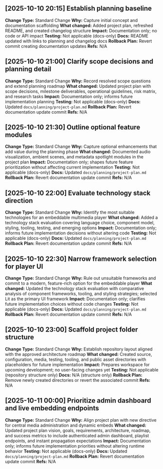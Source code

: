 ## [2025-10-10 20:15] Establish planning baseline
**Change Type:** Standard Change
**Why:** Capture initial concept and documentation scaffolding
**What changed:** Added project plan, refreshed README, and created changelog structure
**Impact:** Documentation only; no code or API impact
**Testing:** Not applicable (docs-only)
**Docs:** README updated with links to planning and changelog docs
**Rollback Plan:** Revert commit creating documentation updates
**Refs:** N/A

## [2025-10-10 21:00] Clarify scope decisions and planning detail
**Change Type:** Standard Change
**Why:** Record resolved scope questions and extend planning roadmap
**What changed:** Updated project plan with scope decisions, milestone deliverables, operational guidelines, risk matrix, and research tasks
**Impact:** Documentation only; informs future implementation planning
**Testing:** Not applicable (docs-only)
**Docs:** Updated `docs/planning/project-plan.md`
**Rollback Plan:** Revert documentation update commit
**Refs:** N/A

## [2025-10-10 21:30] Outline optional feature modules
**Change Type:** Standard Change
**Why:** Capture optional enhancements that add value during the planning phase
**What changed:** Documented audio visualization, ambient scenes, and metadata spotlight modules in the project plan
**Impact:** Documentation only; shapes future feature prioritization without affecting current implementation
**Testing:** Not applicable (docs-only)
**Docs:** Updated `docs/planning/project-plan.md`
**Rollback Plan:** Revert documentation update commit
**Refs:** N/A

## [2025-10-10 22:00] Evaluate technology stack direction
**Change Type:** Standard Change
**Why:** Identify the most suitable technologies for an embeddable multimedia player
**What changed:** Added a technology stack evaluation covering language choice, component model, styling, tooling, testing, and emerging options
**Impact:** Documentation only; informs future implementation decisions without altering code
**Testing:** Not applicable (docs-only)
**Docs:** Updated `docs/planning/project-plan.md`
**Rollback Plan:** Revert documentation update commit
**Refs:** N/A

## [2025-10-10 22:30] Narrow framework selection for player UI
**Change Type:** Standard Change
**Why:** Rule out unsuitable frameworks and commit to a modern, feature-rich option for the embeddable player
**What changed:** Updated the technology stack evaluation with comparative analysis of component frameworks, tooling, and styling strategies; selected Lit as the primary UI framework
**Impact:** Documentation only; clarifies future implementation choices without code changes
**Testing:** Not applicable (docs-only)
**Docs:** Updated `docs/planning/project-plan.md`
**Rollback Plan:** Revert documentation update commit
**Refs:** N/A
## [2025-10-10 23:00] Scaffold project folder structure
**Change Type:** Standard Change
**Why:** Establish repository layout aligned with the approved architecture roadmap
**What changed:** Created source, configuration, media, testing, tooling, and public asset directories with placeholders for future implementation
**Impact:** Prepares workspace for upcoming development; no user-facing changes yet
**Testing:** Not applicable (repository structure only)
**Docs:** N/A (structure only)
**Rollback Plan:** Remove newly created directories or revert the associated commit
**Refs:** N/A

## [2025-10-11 00:00] Prioritize admin dashboard and live embedding endpoints
**Change Type:** Standard Change
**Why:** Align project plan with new directive for central media administration and dynamic embeds
**What changed:** Updated project plan vision, goals, requirements, architecture, roadmap, and success metrics to include authenticated admin dashboard, playlist endpoints, and instant propagation expectations
**Impact:** Documentation only; informs future implementation priorities without altering runtime behavior
**Testing:** Not applicable (docs-only)
**Docs:** Updated `docs/planning/project-plan.md`
**Rollback Plan:** Revert documentation update commit
**Refs:** N/A
